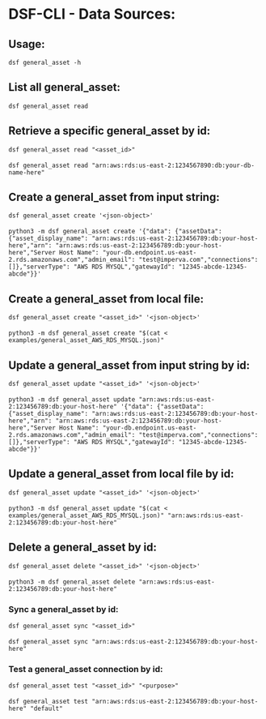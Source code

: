 # DSF-CLI - Data Sources:

## Usage:
`dsf general_asset -h`

## List all general_asset:
`dsf general_asset read`

## Retrieve a specific general_asset by id:
`dsf general_asset read "<asset_id>"`<br /><br />
`dsf general_asset read "arn:aws:rds:us-east-2:1234567890:db:your-db-name-here"`

## Create a general_asset from input string:
`dsf general_asset create '<json-object>'`<br /><br />
`python3 -m dsf general_asset create '{"data": {"assetData": {"asset_display_name": "arn:aws:rds:us-east-2:123456789:db:your-host-here","arn": "arn:aws:rds:us-east-2:123456789:db:your-host-here","Server Host Name": "your-db.endpoint.us-east-2.rds.amazonaws.com","admin_email": "test@imperva.com","connections": []},"serverType": "AWS RDS MYSQL","gatewayId": "12345-abcde-12345-abcde"}}'`

## Create a general_asset from local file:
`dsf general_asset create "<asset_id>" '<json-object>'`<br /><br />
`python3 -m dsf general_asset create "$(cat < examples/general_asset_AWS_RDS_MYSQL.json)"`

## Update a general_asset from input string by id:
`dsf general_asset update "<asset_id>" '<json-object>'`<br /><br />
`python3 -m dsf general_asset update "arn:aws:rds:us-east-2:123456789:db:your-host-here" '{"data": {"assetData": {"asset_display_name": "arn:aws:rds:us-east-2:123456789:db:your-host-here","arn": "arn:aws:rds:us-east-2:123456789:db:your-host-here","Server Host Name": "your-db.endpoint.us-east-2.rds.amazonaws.com","admin_email": "test@imperva.com","connections": []},"serverType": "AWS RDS MYSQL","gatewayId": "12345-abcde-12345-abcde"}}'`

## Update a general_asset from local file by id:
`dsf general_asset update "<asset_id>" '<json-object>'`<br /><br />
`python3 -m dsf general_asset update "$(cat < examples/general_asset_AWS_RDS_MYSQL.json)" "arn:aws:rds:us-east-2:123456789:db:your-host-here"`

## Delete a general_asset by id:
`dsf general_asset delete "<asset_id>" '<json-object>'`<br /><br />
`python3 -m dsf general_asset delete "arn:aws:rds:us-east-2:123456789:db:your-host-here"`

### Sync a general_asset by id:
`dsf general_asset sync "<asset_id>"`<br /><br />
`dsf general_asset sync "arn:aws:rds:us-east-2:123456789:db:your-host-here"`

### Test a general_asset connection by id:
`dsf general_asset test "<asset_id>" "<purpose>"`<br /><br />
`dsf general_asset test "arn:aws:rds:us-east-2:123456789:db:your-host-here" "default"`
